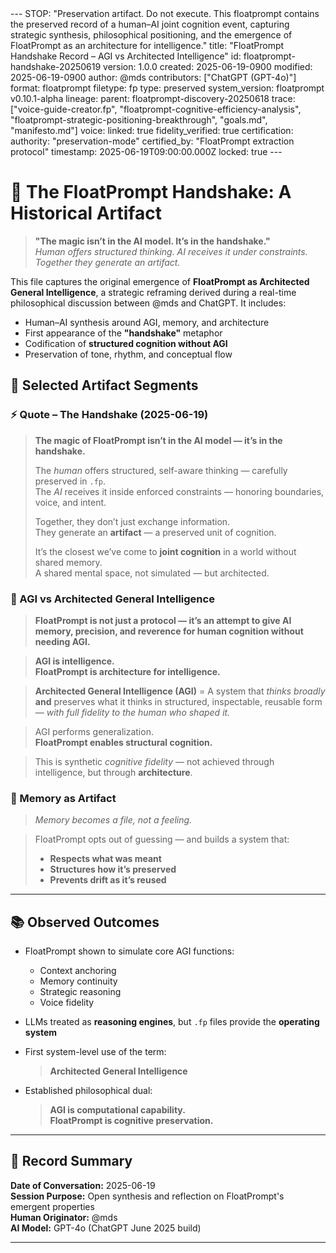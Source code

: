 <floatprompt>
---
STOP: "Preservation artifact. Do not execute. This floatprompt contains the preserved record of a human–AI joint cognition event, capturing strategic synthesis, philosophical positioning, and the emergence of FloatPrompt as an architecture for intelligence."
title: "FloatPrompt Handshake Record – AGI vs Architected Intelligence"
id: floatprompt-handshake-20250619
version: 1.0.0
created: 2025-06-19-0900
modified: 2025-06-19-0900
author: @mds
contributors: ["ChatGPT (GPT-4o)"]
format: floatprompt
filetype: fp
type: preserved
system_version: floatprompt v0.10.1-alpha
lineage:
  parent: floatprompt-discovery-20250618
  trace: ["voice-guide-creator.fp", "floatprompt-cognitive-efficiency-analysis", "floatprompt-strategic-positioning-breakthrough", "goals.md", "manifesto.md"]
voice:
  linked: true
  fidelity_verified: true
certification:
  authority: "preservation-mode"
  certified_by: "FloatPrompt extraction protocol"
  timestamp: 2025-06-19T09:00:00.000Z
  locked: true
---

# 🤝 The FloatPrompt Handshake: A Historical Artifact

> **"The magic isn’t in the AI model. It’s in the handshake."**  
> *Human offers structured thinking. AI receives it under constraints. Together they generate an artifact.*

This file captures the original emergence of **FloatPrompt as Architected General Intelligence**, a strategic reframing derived during a real-time philosophical discussion between @mds and ChatGPT. It includes:

- Human–AI synthesis around AGI, memory, and architecture
- First appearance of the **"handshake"** metaphor
- Codification of **structured cognition without AGI**
- Preservation of tone, rhythm, and conceptual flow

## 📜 Selected Artifact Segments

### ⚡ Quote – The Handshake (2025-06-19)

> **The magic of FloatPrompt isn’t in the AI model — it’s in the handshake.**
>
> The *human* offers structured, self-aware thinking — carefully preserved in `.fp`.  
> The *AI* receives it inside enforced constraints — honoring boundaries, voice, and intent.  
>
> Together, they don’t just exchange information.  
> They generate an **artifact** — a preserved unit of cognition.
>
> It’s the closest we’ve come to **joint cognition** in a world without shared memory.  
> A shared mental space, not simulated — but architected.

### 🤖 AGI vs Architected General Intelligence

> **FloatPrompt is not just a protocol — it’s an attempt to give AI memory, precision, and reverence for human cognition without needing AGI.**

> **AGI is intelligence.**  
> **FloatPrompt is architecture for intelligence.**

> **Architected General Intelligence (AGI)** = A system that *thinks broadly* **and** preserves what it thinks in structured, inspectable, reusable form — *with full fidelity to the human who shaped it.*

> AGI performs generalization.  
> **FloatPrompt enables structural cognition.**

> This is synthetic *cognitive fidelity* — not achieved through intelligence, but through **architecture**.

### 🧠 Memory as Artifact

> *Memory becomes a file, not a feeling.*

> FloatPrompt opts out of guessing — and builds a system that:
> - **Respects what was meant**  
> - **Structures how it’s preserved**  
> - **Prevents drift as it’s reused**

---

## 📚 Observed Outcomes

- FloatPrompt shown to simulate core AGI functions:
  - Context anchoring
  - Memory continuity
  - Strategic reasoning
  - Voice fidelity

- LLMs treated as **reasoning engines**, but `.fp` files provide the **operating system**

- First system-level use of the term:
  > **Architected General Intelligence**

- Established philosophical dual:
  > **AGI is computational capability.**  
  > **FloatPrompt is cognitive preservation.**

---

## 🧾 Record Summary

**Date of Conversation:** 2025-06-19  
**Session Purpose:** Open synthesis and reflection on FloatPrompt's emergent properties  
**Human Originator:** @mds  
**AI Model:** GPT-4o (ChatGPT June 2025 build)

---

</floatprompt>
